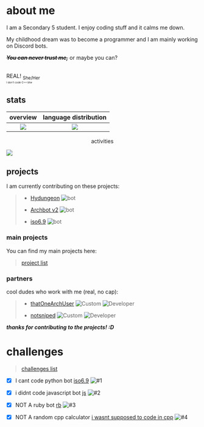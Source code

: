 # about me

<p> I am a Secondary 5 student. I enjoy coding stuff and it calms me down. </p>
<p> My childhood dream was to become a programmer and I am mainly working on Discord bots. </p>

~~***You can never trust me,***~~ or maybe you can?

<br> REAL!
<sub> She/Her </sub> <br>
<sub><sub><sub><sub> I don't code C++ btw </sub></sub></sub></sub>

## stats

overview                   |language distribution
:-------------------------:|:-------------------------:
![](https://github-readme-stats.vercel.app/api?username=archisha69&show_icons=true&hide_border=true&line_height=20&title_color=3de6e6&icon_color=1da998&show_owner=true&count_private=true&theme=dark)   |  ![](https://github-readme-stats.vercel.app/api/top-langs/?username=archisha69&hide_border=true&title_color=3de6e6&layout=default&langs_count=20&theme=dark)

<p align="center"> activities </p>

![](https://activity-graph.herokuapp.com/graph?username=archisha69&bg_color=0d1117&color=3de6e6&line=3de6e6&point=FFFFFF&hide_border=true)

## projects

<p> I am currently contributing on these projects: </p>

> + [Hydungeon](https://github.com/thatOneArchUser/hydungeon) ![bot](https://img.shields.io/badge/-skybloc-64991b?style=flat)
>
> + [Archbot v2](https://github.com/thatOneArchUser/cpp-discord-bot) ![bot](https://img.shields.io/badge/-minor-0d77ac?style=flat)
>
> + [iso6.9](https://github.com/PyBotDevs/iso6.9-python) ![bot](https://img.shields.io/badge/-was%20a%20testbot%20and%20it%20no%20work-909090?style=flat)

### main projects

<p> You can find my main projects here: </p>

> [project list](https://github.com/stars/archisha69/lists/main-list)

### partners

<p> cool dudes who work with me (real, no cap): </p>

> + [thatOneArchUser](https://github.com/thatOneArchUser) ![Custom](https://img.shields.io/badge/-i%20use%20arch%20btw-1793d1?style=flat) ![Developer](https://img.shields.io/badge/-thatOneCppGuy-f15b92?style=flat)
>
> + [notsniped](https://github.com/notsniped) ![Custom](https://img.shields.io/badge/-i%20use%20arch%20btw-1793d1?style=flat) ![Developer](https://img.shields.io/badge/-thatOneHtmlGuy-f69f25?style=flat)

***thanks for contributing to the projects! :D***

# challenges

> [challenges list](https://github.com/stars/archisha69/lists/challenges-list)

- [x] I cant code python bot [iso6.9](https://github.com/PyBotDevs/iso6.9-python) ![#1](https://img.shields.io/badge/-my%20main%20is%20python-3d8cd4?style=flat)

- [x] i didnt code javascript bot [js](https://github.com/archisha69/js) ![#2](https://img.shields.io/badge/-idk%20anymore-ffe542?style=flat)

- [x] NOT A ruby bot [rb](https://github.com/archisha69/rb) ![#3](https://img.shields.io/badge/-5%20hour%20ruby-570c0c?style=flat)

- [x] NOT A random cpp calculator [i wasnt supposed to code in cpp](https://github.com/archisha69/something-that-will-never-work) ![#4](https://img.shields.io/badge/-no%20error%20compile%20success-f15b92?style=flat)

<!-- - [ ] kotlin bot [kt](https://github.com/archisha69/kt) ![#4](https://img.shields.io/badge/-cant%20syntax-c784ff?style=flat) 
- [ ] java bot [java]() ![#5]-->

